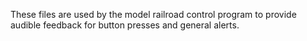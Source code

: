 These files are used by the model railroad control program to provide audible feedback for button presses
and general alerts.
